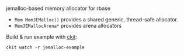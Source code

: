 jemalloc-based memory allocator for rbase

- `Mem MemJEMalloc()` provides a shared generic, thread-safe allocator.
- `MemJEMallocArena*` provides arena allocators

Build & run example with [ckit](https://github.com/rsms/ckit):

    ckit watch -r jemalloc-example
